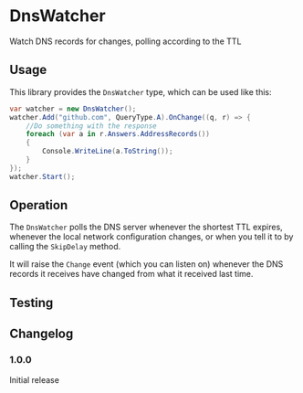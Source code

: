 # DnsWatcher
Watch DNS records for changes, polling according to the TTL

## Usage
This library provides the `DnsWatcher` type, which can be used like this:
```csharp
var watcher = new DnsWatcher();
watcher.Add("github.com", QueryType.A).OnChange((q, r) => {
    //Do something with the response
    foreach (var a in r.Answers.AddressRecords())
    {
        Console.WriteLine(a.ToString());
    }
});
watcher.Start();
```

## Operation
The `DnsWatcher` polls the DNS server whenever the shortest TTL expires, whenever the local network configuration changes, or when you tell it to by calling the `SkipDelay` method.

It will raise the `Change` event (which you can listen on) whenever the DNS records it receives have changed from what it received last time.

## Testing


## Changelog

### 1.0.0
Initial release

